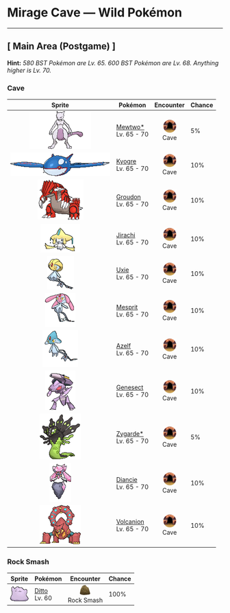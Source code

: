 # Mirage Cave — Wild Pokémon

---

## [ Main Area (Postgame) ]

**Hint:** <i>580 BST Pokémon are Lv. 65. 600 BST Pokémon are Lv. 68. Anything higher is Lv. 70.</i>

### Cave

| Sprite | Pokémon | Encounter | Chance |
|:------:|---------|:---------:|--------|
| ![Mewtwo*](../../assets/sprites/mewtwo/front.gif "Mewtwo*: Mewtwo is a Pokémon that was created by genetic manipulation. However, even though the scientific power of humans created this Pokémon’s body, they failed to endow Mewtwo with a compassionate heart.") | [Mewtwo*](../../pokemon/mewtwo.md/)<br>Lv. 65 - 70 | ![Cave](../../assets/encounter_types/cave.png "Cave")<br>Cave | 5% |
| ![Kyogre](../../assets/sprites/kyogre/front.gif "Kyogre: Kyogre is said to be the personification of the sea itself. Legends tell of its many clashes against Groudon, as each sought to gain the power of nature.") | [Kyogre](../../pokemon/kyogre.md/)<br>Lv. 65 - 70 | ![Cave](../../assets/encounter_types/cave.png "Cave")<br>Cave | 10% |
| ![Groudon](../../assets/sprites/groudon/front.gif "Groudon: Through Primal Reversion and with nature’s full power, it will take back its true form. It can cause magma to erupt and expand the landmass of the world.") | [Groudon](../../pokemon/groudon.md/)<br>Lv. 65 - 70 | ![Cave](../../assets/encounter_types/cave.png "Cave")<br>Cave | 10% |
| ![Jirachi](../../assets/sprites/jirachi/front.gif "Jirachi: Jirachi will awaken from its sleep of a thousand years if you sing to it in a voice of purity. It is said to make true any wish that people desire.") | [Jirachi](../../pokemon/jirachi.md/)<br>Lv. 65 - 70 | ![Cave](../../assets/encounter_types/cave.png "Cave")<br>Cave | 10% |
| ![Uxie](../../assets/sprites/uxie/front.gif "Uxie: It is said that its emergence gave humans the intelligence to improve their quality of life.") | [Uxie](../../pokemon/uxie.md/)<br>Lv. 65 - 70 | ![Cave](../../assets/encounter_types/cave.png "Cave")<br>Cave | 10% |
| ![Mesprit](../../assets/sprites/mesprit/front.gif "Mesprit: It sleeps at the bottom of a lake. Its spirit is said to leave its body to fly on the lake’s surface.") | [Mesprit](../../pokemon/mesprit.md/)<br>Lv. 65 - 70 | ![Cave](../../assets/encounter_types/cave.png "Cave")<br>Cave | 10% |
| ![Azelf](../../assets/sprites/azelf/front.gif "Azelf: It is thought that Uxie, Mesprit, and Azelf all came from the same egg.") | [Azelf](../../pokemon/azelf.md/)<br>Lv. 65 - 70 | ![Cave](../../assets/encounter_types/cave.png "Cave")<br>Cave | 10% |
| ![Genesect](../../assets/sprites/genesect/front.gif "Genesect: This Pokémon existed 300 million years ago. Team Plasma altered it and attached a cannon to its back.") | [Genesect](../../pokemon/genesect.md/)<br>Lv. 65 - 70 | ![Cave](../../assets/encounter_types/cave.png "Cave")<br>Cave | 10% |
| ![Zygarde*](../../assets/sprites/zygarde-50/front.gif "Zygarde*: It’s hypothesized that it’s monitoring those who destroy the ecosystem from deep in the cave where it lives.") | [Zygarde*](../../pokemon/zygarde-50.md/)<br>Lv. 65 - 70 | ![Cave](../../assets/encounter_types/cave.png "Cave")<br>Cave | 5% |
| ![Diancie](../../assets/sprites/diancie/front.gif "Diancie: It can instantly create many diamonds by compressing the carbon in the air between its hands.") | [Diancie](../../pokemon/diancie.md/)<br>Lv. 65 - 70 | ![Cave](../../assets/encounter_types/cave.png "Cave")<br>Cave | 10% |
| ![Volcanion](../../assets/sprites/volcanion/front.gif "Volcanion: It expels its internal steam from the arms on its back. It has enough power to blow away a mountain.") | [Volcanion](../../pokemon/volcanion.md/)<br>Lv. 65 - 70 | ![Cave](../../assets/encounter_types/cave.png "Cave")<br>Cave | 10% |

### Rock Smash

| Sprite | Pokémon | Encounter | Chance |
|:------:|---------|:---------:|--------|
| ![Ditto](../../assets/sprites/ditto/front.gif "Ditto: Ditto rearranges its cell structure to transform itself into other shapes. However, if it tries to transform itself into something by relying on its memory, this Pokémon manages to get details wrong.") | [Ditto](../../pokemon/ditto.md/)<br>Lv. 60 | ![Rock Smash](../../assets/encounter_types/rock_smash.png "Rock Smash")<br>Rock Smash | 100% |

